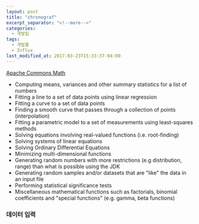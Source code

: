 ```yaml
---
layout: post
title: "chronograf"
excerpt_separator: "<!--more-->"
categories:
  - 개발팁
tags:
  - 개발툴 
  - Influx  
last_modified_at: 2017-03-23T15:33:37-04:00
---
```


[Apache Commons Math](http://commons.apache.org/proper/commons-math/userguide/index.html)

* Computing means, variances and other summary statistics for a list of numbers
* Fitting a line to a set of data points using linear regression
* Fitting a curve to a set of data points
* Finding a smooth curve that passes through a collection of points (interpolation)
* Fitting a parametric model to a set of measurements using least-squares methods
* Solving equations involving real-valued functions (i.e. root-finding)
* Solving systems of linear equations
* Solving Ordinary Differential Equations
* Minimizing multi-dimensional functions
* Generating random numbers with more restrictions (e.g distribution, range) than what is possible using the JDK
* Generating random samples and/or datasets that are "like" the data in an input file
* Performing statistical significance tests
* Miscellaneous mathematical functions such as factorials, binomial coefficients and "special functions" (e.g. gamma, beta functions)

<!--more-->

### 데이터 입력 





